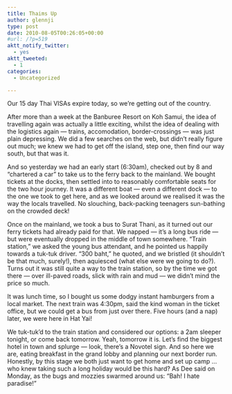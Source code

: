 ```yaml
---
title: Thaims Up
author: glennji
type: post
date: 2010-08-05T00:26:05+00:00
#url: /?p=519
aktt_notify_twitter:
  - yes
aktt_tweeted:
  - 1
categories:
  - Uncategorized

---
```

Our 15 day Thai VISAs expire today, so we&#8217;re getting out of the country.
  
After more than a week at the Banburee Resort on Koh Samui, the idea of travelling again was actually a little exciting, whilst the idea of dealing with the logistics again &#8212; trains, accomodation, border-crossings &#8212; was just plain depressing. We did a few searches on the web, but didn&#8217;t really figure out much; we knew we had to get off the island, step one, then find our way south, but that was it.
  
And so yesterday we had an early start (6:30am), checked out by 8 and &#8220;chartered a car&#8221; to take us to the ferry back to the mainland. We bought tickets at the docks, then settled into to reasonably comfortable seats for the two hour journey. It was a different boat &#8212; even a different dock &#8212; to the one we took to get here, and as we looked around we realised it was the way the locals travelled. No slouching, back-packing teenagers sun-bathing on the crowded deck!
  
Once on the mainland, we took a bus to Surat Thani, as it turned out our ferry tickets had already paid for that. We napped &#8212; it&#8217;s a long bus ride &#8212; but were eventually dropped in the middle of town somewhere. &#8220;Train station,&#8221; we asked the young bus attendant, and he pointed us happily towards a tuk-tuk driver. &#8220;300 baht,&#8221; he quoted, and we bristled (it shouldn&#8217;t be that much, surely!), then aquiesced (what else were we going to do?). Turns out it was still quite a way to the train station, so by the time we got there &#8212; over ill-paved roads, slick with rain and mud &#8212; we didn&#8217;t mind the price so much.
  
It was lunch time, so I bought us some dodgy instant hamburgers from a local market. The next train was 4:30pm, said the kind woman in the ticket office, but we could get a bus from just over there. Five hours (and a nap) later, we were here in Hat Yai!
  
We tuk-tuk&#8217;d to the train station and considered our options: a 2am sleeper tonight, or come back tomorrow. Yeah, tomorrow it is. Let&#8217;s find the biggest hotel in town and splurge &#8212; look, there&#8217;s a Novotel sign. And so here we are, eating breakfast in the grand lobby and planning our next border run. Honestly, by this stage we both just want to get home and set up camp &#8230; who knew taking such a long holiday would be this hard? As Dee said on Monday, as the bugs and mozzies swarmed around us: &#8220;Bah! I hate paradise!&#8221;
